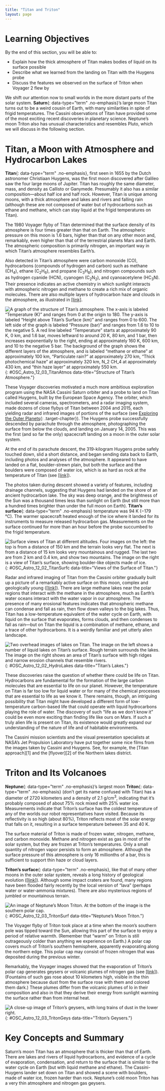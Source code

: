```yaml
---
title: "Titan and Triton"
layout: page
---
```



# Learning Objectives

By the end of this section, you will be able to:

* Explain how the thick atmosphere of Titan makes bodies of liquid on its surface possible
* Describe what we learned from the landing on Titan with the Huygens probe
* Discuss the features we observed on the surface of Triton when Voyager 2 flew by

We shift our attention now to small worlds in the more distant parts of the solar system. **Saturn**{: data-type="term" .no-emphasis}’s large moon Titan turns out to be a weird cousin of Earth, with many similarities in spite of frigid temperatures. The Cassini observations of Titan have provided some of the most exciting recent discoveries in planetary science. Neptune’s moon Triton also has unusual characteristics and resembles Pluto, which we will discuss in the following section.

# Titan, a Moon with Atmosphere and Hydrocarbon Lakes

**Titan**{: data-type="term" .no-emphasis}, first seen in 1655 by the Dutch astronomer Christiaan Huygens, was the first moon discovered after Galileo saw the four large moons of Jupiter. Titan has roughly the same diameter, mass, and density as Callisto or Ganymede. Presumably it also has a similar composition—about half ice and half rock. However, Titan is unique among moons, with a thick atmosphere and lakes and rivers and falling rain (although these are not composed of water but of hydrocarbons such as ethane and methane, which can stay liquid at the frigid temperatures on Titan).

The 1980 Voyager flyby of Titan determined that the surface density of its atmosphere is four times greater than that on Earth. The atmospheric pressure on this moon is 1.6 bars, higher than that on any other moon and, remarkably, even higher than that of the terrestrial planets Mars and Earth. The atmospheric composition is primarily nitrogen, an important way in which Titan’s atmosphere resembles Earth’s.

Also detected in Titan’s atmosphere were carbon monoxide (CO), hydrocarbons (compounds of hydrogen and carbon) such as methane (CH<sub>4</sub>), ethane (C<sub>2</sub>H<sub>6</sub>), and propane (C<sub>3</sub>H<sub>8</sub>), and nitrogen compounds such as hydrogen cyanide (HCN), cyanogen (C<sub>2</sub>N<sub>2</sub>), and cyanoacetylene (HC<sub>3</sub>N). Their presence indicates an active chemistry in which sunlight interacts with atmospheric nitrogen and methane to create a rich mix of organic molecules. There are also multiple layers of hydrocarbon haze and clouds in the atmosphere, as illustrated in [\[link\]](#OSC_Astro_12_03_TitanAtmos).

 ![A graph of the structure of Titan&#x2019;s atmosphere. The x-axis is labeled &#x201C;Temperature (K)&#x201D; and ranges from 0 at the origin to 180. The y-axis is labeled &#x201C;Height above Titan&#x2019;s Surface (km)&#x201D; and ranges from 0 to 600. The left side of the graph is labeled &#x201C;Pressure (bar)&#x201D; and ranges from 1.6 to 10 to the negative 5. A red line labeled &#x201C;Temperature&#x201D; starts at approximately 90 K, 0 km, and 1.6 bar, moves leftward to around 20 K, 80 km, and 1 bar, then increases exponentially to the right, ending at approximately 160 K, 600 km, and 10 to the negative 5 bar. The background of the graph shows the different layers of the atmosphere, and is labeled &#x201C;methane or ethane&#x201D; at approximately 100 km, &#x201C;Particulate rain?&#x201D; at approximately 270 km, &#x201C;Thick photochemical haze&#x201D; at approximately 320 km, N\_2 CH\_4 at approximately 430 km, and &#x201C;thin haze layer&#x201D; at approximately 550 km.](../resources/OSC_Astro_12_02_TitanAtmos.jpg "Some characteristics of Titan&#x2019;s atmosphere resemble those of Earth&#x2019;s atmosphere, although it is much colder than our planet. The red line indicates the temperature of Titan&#x2019;s atmosphere at different altitudes."){: #OSC_Astro_12_03_TitanAtmos data-title="Structure of Titan&#x2019;s Atmosphere."}

These Voyager discoveries motivated a much more ambitious exploration program using the NASA Cassini Saturn orbiter and a probe to land on Titan called Huygens, built by the European Space Agency. The orbiter, which included several cameras, spectrometers, and a radar imaging system, made dozens of close flybys of Titan between 2004 and 2015, each yielding radar and infrared images of portions of the surface (see [Exploring the Outer Planets](/m59853){: .target-chapter}). The Huygens probe successfully descended by parachute through the atmosphere, photographing the surface from below the clouds, and landing on January 14, 2005. This was the first (and so far the only) spacecraft landing on a moon in the outer solar system.

At the end of its parachute descent, the 319-kilogram Huygens probe safely touched down, slid a short distance, and began sending data back to Earth, including photos and analyses of the atmosphere. It appeared to have landed on a flat, boulder-strewn plain, but both the surface and the boulders were composed of water ice, which is as hard as rock at the temperature of Titan (see [\[link\]](#OSC_Astro_12_02_TitanSurfc)).

The photos taken during descent showed a variety of features, including drainage channels, suggesting that Huygens had landed on the shore of an ancient hydrocarbon lake. The sky was deep orange, and the brightness of the Sun was a thousand times less than sunlight on Earth (but still more than a hundred times brighter than under the full moon on Earth). **Titan’s surface**{: data-type="term" .no-emphasis} temperature was 94 K (−179 °C). The warmer spacecraft heated enough of the ice where it landed for its instruments to measure released hydrocarbon gas. Measurements on the surface continued for more than an hour before the probe succumbed to the frigid temperature.

 ![Surface views of Titan at different altitudes. Four images on the left: the top is from a distance of 150 km and the terrain looks very flat. The next is from a distance of 15 km looks very mountainous and rugged. The last two are from 2 km and 0.4 km, and show two mountains. The image on the right is a view of Titan&#x2019;s surface, showing boulder-like objects made of ice.](../resources/OSC_Astro_12_02_TitanSurfc.jpg "The left image shows the views of Titan from the descent camera, in a flattened projection, at different altitudes. The right image, taken after landing, shows a boulder-strewn surface illuminated by faint reddish sunlight. The boulders are composed of water ice. (credit left: modification of work by ESA/NASA/JPL/University of Arizona; credit right: modification of work by ESA/NASA/JPL/University of Arizona; processed by Andrey Pivovarov)"){: #OSC_Astro_12_02_TitanSurfc data-title="Views of the Surface of Titan."}

Radar and infrared imaging of Titan from the Cassini orbiter gradually built up a picture of a remarkably active surface on this moon, complex and geologically young ([\[link\]](#OSC_Astro_12_02_HydroLakes)). There are large methane lakes near the polar regions that interact with the methane in the atmosphere, much as Earth’s water oceans interact with the water vapor in our atmosphere. The presence of many erosional features indicates that atmospheric methane can condense and fall as rain, then flow down valleys to the big lakes. Thus, Titan has a low-temperature equivalent of the water cycle on Earth, with liquid on the surface that evaporates, forms clouds, and then condenses to fall as rain—but on Titan the liquid is a combination of methane, ethane, and a trace of other hydrocarbons. It is a weirdly familiar and yet utterly alien landscape.

 ![Two overhead images of lakes on Titan. The image on the left shows a number of liquid lakes on Titan&#x2019;s surface. Rough terrain surrounds the lakes. The image on the right shows an area of Titan&#x2019;s surface with high ridges and narrow erosion channels that resemble rivers.](../resources/OSC_Astro_12_02_HydroLakes.jpg "(a) This Cassini image from a September 2006 flyby shows the liquid lakes on Titan. Their composition is most likely a combination of methane and ethane. (Since this is a radar image, the colors are artificially added. The dark blue areas are the smooth surfaces of the liquid lakes, and yellow is the rougher solid terrain around them.) (b) This mosaic of Titan&#x2019;s surface from the Cassini-Huygens mission shows in detail a high ridge area and many narrow, sinuous erosion channels that appear to be part of a widespread network of &#x201C;rivers&#x201D; carved by flowing hydrocarbons. (credit a: modification of work by NASA/JPL-Caltech/USGS; credit b; modification of work by NASA/JPL/ESA/University of Arizona)"){: #OSC_Astro_12_02_HydroLakes data-title="Titan&#x2019;s Lakes."}

These discoveries raise the question of whether there could be life on Titan. Hydrocarbons are fundamental for the formation of the large carbon molecules that are essential to life on our planet. However, the temperature on Titan is far too low for liquid water or for many of the chemical processes that are essential to life as we know it. There remains, though, an intriguing possibility that Titan might have developed a different form of low-temperature carbon-based life that could operate with liquid hydrocarbons playing the role of water. The discovery of such “life as we don’t know it” could be even more exciting than finding life like ours on Mars. If such a truly alien life is present on Titan, its existence would greatly expand our understanding of the nature of life and of habitable environments.

<div data-type="note" class="note astronomy link-to-learning" markdown="1">
The Cassini mission scientists and the visual presentation specialists at NASA’s Jet Propulsion Laboratory have put together some nice films from the images taken by Cassini and Huygens. See, for example, the [Titan approach][1] and the [flyover][2] of the Northern lakes district.

</div>

# Triton and Its Volcanoes

**Neptune**{: data-type="term" .no-emphasis}’s largest moon **Triton**{: data-type="term" .no-emphasis} (don’t get its name confused with Titan) has a diameter of 2720 kilometers and a density of 2.1 g/cm<sup>3</sup>, indicating that it’s probably composed of about 75% rock mixed with 25% water ice. Measurements indicate that Triton’s surface has the coldest temperature of any of the worlds our robot representatives have visited. Because its reflectivity is so high (about 80%), Triton reflects most of the solar energy that falls on it, resulting in a surface temperature between 35 and 40 K.

The surface material of Triton is made of frozen water, nitrogen, methane, and carbon monoxide. Methane and nitrogen exist as gas in most of the solar system, but they are frozen at Triton’s temperatures. Only a small quantity of nitrogen vapor persists to form an atmosphere. Although the surface pressure of this atmosphere is only 16 millionths of a bar, this is sufficient to support thin haze or cloud layers.

**Triton’s surface**{: data-type="term" .no-emphasis}, like that of many other moons in the outer solar system, reveals a long history of geological evolution ([\[link\]](#OSC_Astro_12_03_TritonSurf)). Although some impact craters are found, many regions have been flooded fairly recently by the local version of “lava” (perhaps water or water-ammonia mixtures). There are also mysterious regions of jumbled or mountainous terrain.

 ![An image of Neptune&#x2019;s Moon Triton. At the bottom of the image is the southern polar cap.](../resources/OSC_Astro_12_03_TritonSurf.jpg "This mosaic of Voyager 2 images of Triton shows a wide range of surface features. The pinkish area at the bottom is Triton&#x2019;s large southern polar cap. The south pole of Triton faces the Sun here, and the slight heating effect is driving some of the material northward, where it is colder. (credit: modification of work by NASA/JPL/USGS)"){: #OSC_Astro_12_03_TritonSurf data-title="Neptune&#x2019;s Moon Triton."}

The Voyager flyby of Triton took place at a time when the moon’s southern pole was tipped toward the Sun, allowing this part of the surface to enjoy a period of relative warmth. (Remember that “warm” on Triton is still outrageously colder than anything we experience on Earth.) A polar cap covers much of Triton’s southern hemisphere, apparently evaporating along the northern edge. This polar cap may consist of frozen nitrogen that was deposited during the previous winter.

Remarkably, the Voyager images showed that the evaporation of Triton’s polar cap generates geysers or volcanic plumes of nitrogen gas (see [\[link\]](#OSC_Astro_12_03_TritonGeys)). (Fountains of such gas rose about 10 kilometers high, visible in the thin atmosphere because dust from the surface rose with them and colored them dark.) These plumes differ from the volcanic plumes of Io in their composition and also in that they derive their energy from sunlight warming the surface rather than from internal heat.

 ![A close-up image of Triton&#x2019;s geysers, with long trains of dust in the lower right.](../resources/OSC_Astro_12_03_TritonGeys.jpg "This close-up view shows some of the geysers on Neptune&#x2019;s moon Triton, with the long trains of dust pointing to the lower right in this picture. (credit: modification of work by NASA/JPL)"){: #OSC_Astro_12_03_TritonGeys data-title="Triton&#x2019;s Geysers."}

# Key Concepts and Summary

Saturn’s moon Titan has an atmosphere that is thicker than that of Earth. There are lakes and rivers of liquid hydrocarbons, and evidence of a cycle of evaporation, condensation, and return to the surface that is similar to the water cycle on Earth (but with liquid methane and ethane). The Cassini-Huygens lander set down on Titan and showed a scene with boulders, made of water ice, frozen harder than rock. Neptune’s cold moon Triton has a very thin atmosphere and nitrogen gas geysers.



[1]: https://openstax.org/l/30Titan
[2]: https://openstax.org/l/30Titan2
